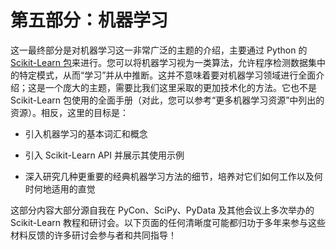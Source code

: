 # 第五部分：机器学习

这一最终部分是对机器学习这一非常广泛的主题的介绍，主要通过 Python 的[Scikit-Learn 包](http://scikit-learn.org)来进行。您可以将机器学习视为一类算法，允许程序检测数据集中的特定模式，从而“学习”并从中推断。这并不意味着要对机器学习领域进行全面介绍；这是一个庞大的主题，需要比我们这里采取的更加技术化的方法。它也不是 Scikit-Learn 包使用的全面手册（对此，您可以参考“更多机器学习资源”中列出的资源）。相反，这里的目标是：

+   引入机器学习的基本词汇和概念

+   引入 Scikit-Learn API 并展示其使用示例

+   深入研究几种更重要的经典机器学习方法的细节，培养对它们如何工作以及何时何地适用的直觉

这部分内容大部分源自我在 PyCon、SciPy、PyData 及其他会议上多次举办的 Scikit-Learn 教程和研讨会。以下页面的任何清晰度可能都归功于多年来参与这些材料反馈的许多研讨会参与者和共同指导！
